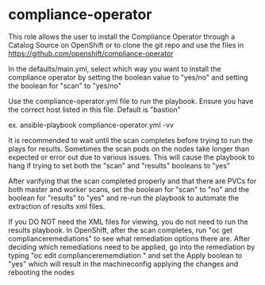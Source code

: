 # compliance-operator

This role allows the user to install the Compliance Operator through a Catalog Source on OpenShift or to clone the git repo and use the files in https://github.com/openshift/compliance-operator

In the defaults/main.yml, select which way you want to install the compliance operator by setting the boolean value to "yes/no" and setting the boolean for "scan" to "yes/no"

Use the compliance-operator.yml file to run the playbook.  Ensure you have the correct host listed in this file.  Default is "bastion"

  ex. ansible-playbook compliance-operator.yml -vv

It is recommended to wait until the scan completes before trying to run the plays for results.  Sometimes the scan pods on the nodes take longer than expected or error out due to various issues.  This will cause the playbook to hang if trying to set both the "scan" and "results" booleans to "yes"

After varifying that the scan completed properly and that there are PVCs for both master and worker scans, set the boolean for "scan" to "no" and the boolean for "results" to "yes" and re-run the playbook to automate the extraction of results xml files.  

If you DO NOT need the XML files for viewing, you do not need to run the results playbook.  In OpenShift, after the scan completes, run "oc get complianceremediations" to see what remediation options there are.  After deciding which remediations need to be applied, go into the remediation by typing "oc edit compliancerememdiation <name of remediation>" and set the Apply boolean to "yes" which will result in the machineconfig applying the changes and rebooting the nodes
